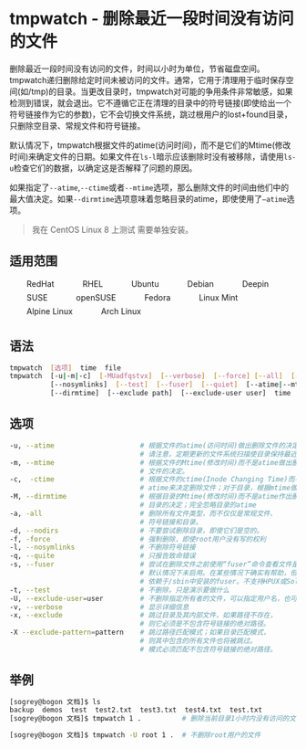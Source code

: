 # tmpwatch - 删除最近一段时间没有访问的文件

删除最近一段时间没有访问的文件，时间以小时为单位，节省磁盘空间。tmpwatch递归删除给定时间未被访问的文件。通常，它用于清理用于临时保存空间(如/tmp)的目录。当更改目录时，tmpwatch对可能的争用条件非常敏感，如果检测到错误，就会退出。它不遵循它正在清理的目录中的符号链接(即使给出一个符号链接作为它的参数)，它不会切换文件系统，跳过根用户的lost+found目录，只删除空目录、常规文件和符号链接。

默认情况下，tmpwatch根据文件的atime(访问时间)，而不是它们的Mtime(修改时间)来确定文件的日期。如果文件在`ls-l`暗示应该删除时没有被移除，请使用`ls-u`检查它们的数据，以确定这是否解释了问题的原因。

如果指定了`--atime`,`--ctime`或者`--mtime`选项，那么删除文件的时间由他们中的最大值决定。如果`--dirmtime`选项意味着忽略目录的atime，即使使用了`—atime`选项。

> 我在 CentOS Linux 8 上测试 需要单独安装。

## 适用范围

<!-- <div class="svg linux">Linux</div> -->
<div class="svg redhat">RedHat</div>
<div class="svg rhel">RHEL</div>
<div class="svg ubuntu">Ubuntu</div>
<!-- <div class="svg centos">CentOS</div> -->
<div class="svg debian">Debian</div>
<div class="svg deepin">Deepin</div>
<div class="svg suse">SUSE</div>
<div class="svg opensuse">openSUSE</div>
<div class="svg fedora">Fedora</div>
<div class="svg linuxmint">Linux Mint</div>
<!-- <div class="svg mxlinux">MX Linux</div> -->
<div class="svg alpinelinux">Alpine Linux</div>
<div class="svg archlinux">Arch Linux</div>

## 语法

``` bash
tmpwatch  [选项]  time  file
tmpwatch  [-u|-m|-c]  [-MUadfqstvx]  [--verbose]  [--force] [--all]  [--nodirs]
          [--nosymlinks]  [--test]  [--fuser]  [--quiet]  [--atime|--mtime|--ctime]
          [--dirmtime]  [--exclude path]  [--exclude-user user]  time  dirs
```

## 选项

``` bash
-u, --atime                     # 根据文件的atime(访问时间)做出删除文件的决定。
                                # 请注意，定期更新的文件系统扫描使目录保持最近的状态。
-m, --mtime                     # 根据文件的Mtime(修改时间)而不是atime做出删除
                                # 文件的决定。
-c,  -ctime                     # 根据文件的ctime(Inode Changing Time)而不是
                                # atime来决定删除文件；对于目录，根据mtime做出决定
-M, --dirmtime                  # 根据目录的Mtime(修改时间)而不是atime作出删除
                                # 目录的决定；完全忽略目录的atime
-a, -all                        # 删除所有文件类型，而不仅仅是常规文件、
                                # 符号链接和目录。
-d, --nodirs                    # 不要尝试删除目录，即使它们是空的。
-f, -force                      # 强制删除，即使root用户没有写的权利
-l, --nosymlinks                # 不删除符号链接
-q, --quite                     # 只报告致命错误
-s, --fuser                     # 尝试在删除文件之前使用“fuser”命令查看文件是否已打开。
                                # 默认情况下未启用。在某些情况下确实有帮助，但不是全部。
                                # 依赖于/sbin中安装的fuser。不支持HPUX或Solaris
-t, --test                      # 不删除，只是演示要做什么
-U, --exclude-user=user         # 不删除指定所有者的文件，可以指定用户名，也可以指定用户ID
-v, --verbose                   # 显示详细信息
-x, --exclude                   # 跳过目录及其内部文件，如果路径不存在，
                                # 则它必须是不包含符号链接的绝对路径。
-X --exclude-pattern=pattern    # 跳过路径匹配模式；如果目录匹配模式，
                                # 则其中包含的所有文件也将被跳过。
                                # 模式必须匹配不包含符号链接的绝对路径。
```

## 举例

``` bash
[sogrey@bogon 文档]$ ls
backup  demos  test  test2.txt  test3.txt  test4.txt  test.txt
[sogrey@bogon 文档]$ tmpwatch 1 .          # 删除当前目录1小时内没有访问的文件

[sogrey@bogon 文档]$ tmpwatch -U root 1 .  # 不删除root用户的文件
```


<!-- <link rel="stylesheet" type="text/css" href="../../.vuepress/public/css/style.css"/> -->
<style>
.svg {
    height: 1.5rem;
    /* width: 1.5rem; */
    background-repeat: no-repeat;
    padding-left:30px;margin-right:16px;
    display:inline-block;
}
.svg.linux{
    background-image: url("../../.vuepress/public/img/icos/linux.svg"); 
}
.svg.redhat,.svg.rhel{
    background-image: url("../../.vuepress/public/img/icos/redhat.svg"); 
}
.svg.ubuntu{
    background-image: url("../../.vuepress/public/img/icos/ubuntu.svg"); 
}
.svg.centos{
    background-image: url("../../.vuepress/public/img/icos/centos.svg"); 
}
.svg.suse,.svg.opensuse{
    background-image: url("../../.vuepress/public/img/icos/opensuse.svg"); 
}
.svg.fedora{
    background-image: url("../../.vuepress/public/img/icos/fedora.svg"); 
}
.svg.linuxmint{
    background-image: url("../../.vuepress/public/img/icos/linuxmint.svg"); 
}
.svg.mxlinux{
    background-image: url("../../.vuepress/public/img/icos/mxlinux.svg"); 
}
.svg.alpinelinux{
    background-image: url("../../.vuepress/public/img/icos/alpinelinux.svg"); 
}
.svg.archlinux{
    background-image: url("../../.vuepress/public/img/icos/archlinux.svg"); 
}
.svg.archlinux{
    background-image: url("../../.vuepress/public/img/icos/archlinux.svg"); 
}
.svg.debian{
    background-image: url("../../.vuepress/public/img/icos/debian.svg"); 
}
.svg.deepin{
    background-image: url("../../.vuepress/public/img/icos/deepin.svg"); 
}
</style>